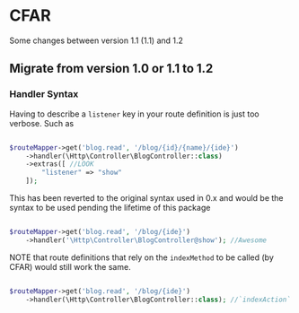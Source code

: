 # CFAR

Some changes between version 1.1 (1.1) and 1.2

## Migrate from version 1.0 or 1.1 to 1.2

### Handler Syntax
Having to describe a `listener` key in your route definition is just too verbose. Such as

```php

$routeMapper->get('blog.read', '/blog/{id}/{name}/{ide}')
    ->handler(\Http\Controller\BlogController::class)
    ->extras([ //LOOK
        "listener" => "show"
    ]);

```

This has been reverted to the original syntax used in 0.x and would be the syntax  to be used pending the lifetime of this package

```php

$routeMapper->get('blog.read', '/blog/{ide}')
    ->handler('\Http\Controller\BlogController@show'); //Awesome

```

NOTE that route definitions that rely on the `indexMethod` to be called (by CFAR) would still work the same.

```php

$routeMapper->get('blog.read', '/blog/{ide}')
    ->handler(\Http\Controller\BlogController::class); //`indexAction` would be called 
    
```